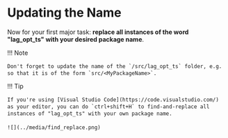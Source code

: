 # Updating the Name

Now for your first major task: **replace all instances of the word "lag_opt_ts" with your desired package name**.

!!! Note

    Don't forget to update the name of the `/src/lag_opt_ts` folder, e.g. so that it is of the form `src/<MyPackageName>`.

!!! Tip

    If you're using [Visual Studio Code](https://code.visualstudio.com/) as your editor, you can do `ctrl+shift+H` to find-and-replace all instances of "lag_opt_ts" with your own package name.

    ![](../media/find_replace.png)
